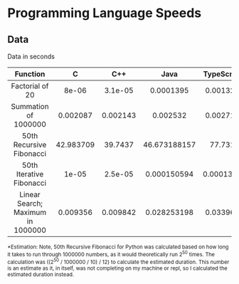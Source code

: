 # Programming Language Speeds

## Data

Data in seconds

|         Function         |     C     |   C++    |     Java     |    TypeScript     |    JavaScript    |    Python    |
| :----------------------: | :-------: | :------: | :----------: | :-------: | :------: | :------: |
| Factorial of 20 | 8e-06 | 3.1e-05 | 0.0001395 | 0.001325 | 0.003993 | 0.003623 |
| Summation of 1000000 | 0.002087 | 0.002143 | 0.002532 | 0.002719 | 0.004033 | 0.0542 |
| 50th Recursive Fibonacci | 42.983709 | 39.7437 | 46.673188157 | 77.731 | 71.288 | 9382499.2236* |
| 50th Iterative Fibonacci | 1e-05 | 2.5e-05 | 0.000150594 | 0.0001314 | 8.9e-05 | 7.8e-05 |
| Linear Search; Maximum in 1000000 | 0.009356 | 0.009842 | 0.028253198 | 0.033965 | 0.035999 | 0.998265 |

<sub>*Estimation: Note, 50th Recursive Fibonacci for Python was calculated based on how long it takes to run through 1000000 numbers, as it would theoretically run 2<sup>50</sup> times. The calculation was ((2<sup>50</sup> / 1000000 / 10) / 12) to calculate the estimated duration. This number is an estimate as it, in itself, was not completing on my machine or repl, so I calculated the estimated duration instead. </sub>
